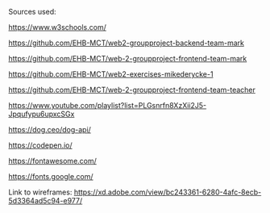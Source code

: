 Sources used:

https://www.w3schools.com/

https://github.com/EHB-MCT/web2-groupproject-backend-team-mark

https://github.com/EHB-MCT/web-2-groupproject-frontend-team-mark

https://github.com/EHB-MCT/web2-exercises-mikederycke-1

https://github.com/EHB-MCT/web-2-groupproject-frontend-team-teacher

https://www.youtube.com/playlist?list=PLGsnrfn8XzXii2J5-Jpqufypu6upxcSGx

https://dog.ceo/dog-api/

https://codepen.io/

https://fontawesome.com/

https://fonts.google.com/

Link to wireframes: https://xd.adobe.com/view/bc243361-6280-4afc-8ecb-5d3364ad5c94-e977/
